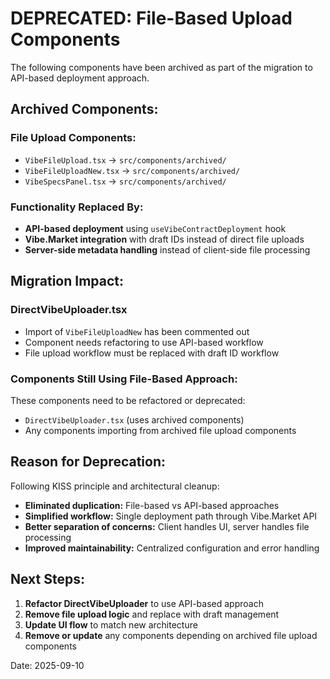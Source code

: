 # DEPRECATED: File-Based Upload Components

The following components have been archived as part of the migration to API-based deployment approach.

## Archived Components:

### File Upload Components:
- `VibeFileUpload.tsx` → `src/components/archived/`
- `VibeFileUploadNew.tsx` → `src/components/archived/`  
- `VibeSpecsPanel.tsx` → `src/components/archived/`

### Functionality Replaced By:
- **API-based deployment** using `useVibeContractDeployment` hook
- **Vibe.Market integration** with draft IDs instead of direct file uploads
- **Server-side metadata handling** instead of client-side file processing

## Migration Impact:

### DirectVibeUploader.tsx
- Import of `VibeFileUploadNew` has been commented out
- Component needs refactoring to use API-based workflow
- File upload workflow must be replaced with draft ID workflow

### Components Still Using File-Based Approach:
These components need to be refactored or deprecated:
- `DirectVibeUploader.tsx` (uses archived components)
- Any components importing from archived file upload components

## Reason for Deprecation:

Following KISS principle and architectural cleanup:
- **Eliminated duplication:** File-based vs API-based approaches
- **Simplified workflow:** Single deployment path through Vibe.Market API
- **Better separation of concerns:** Client handles UI, server handles file processing
- **Improved maintainability:** Centralized configuration and error handling

## Next Steps:

1. **Refactor DirectVibeUploader** to use API-based approach
2. **Remove file upload logic** and replace with draft management
3. **Update UI flow** to match new architecture
4. **Remove or update** any components depending on archived file upload components

Date: 2025-09-10